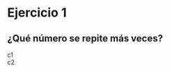 # Ejercicio 1

## ¿Qué número se repite más veces?

<div class="row">
    <div class="column" id="matrix_col">c1</div>
    <div class="column" id="answers_col">c2</div>
 </div>

<script>

let numbers;
let repetitions;
let max;

do {
    numbers = generateArray();
    repetitions = countRepetitions(numbers);;
    max = getMaxRepetitions(repetitions);
    var isTie = isATie(repetitions,max);
} while(isTie);

let numberAnswer = getNumberAnswer(repetitions, max);

let answers = generateRandomWrongAnswer(numberAnswer);

let text = generateMatrixText(numbers);
document.getElementById("matrix_col").innerHTML = text;

let answersText = generateAnswersText(answers,numberAnswer);
document.getElementById("answers_col").innerHTML = answersText;

function generateArray() {
    var numbers = Array.from(Array(6), () => new Array(6));
    let repetitions = Array(10).fill(0);
    for (let i = 0; i < 5; i++) {
        for (let j = 0; j < 6; j++) {
            let num =  Math.floor(Math.random() * 10);
            numbers[i][j]=num;
        }
    }
return numbers;
}

function countRepetitions(numbers) {
    let repetitions = Array(10).fill(0);
    for (let i = 0; i < 5; i++) {
        for (let j = 0; j < 6; j++) {
            let num = numbers[i][j];
            repetitions[num]+=1;
        }
    }
    return repetitions;
}
function getMaxRepetitions(repetitions) {
    return  Math.max.apply(null, repetitions);
}

function isATie(repetitions,max) {
    return repetitions.filter(x => x==max).length !== 1;
}

function getNumberAnswer(repetitions, max) {
    let numberAnswer = 0;
    for (let i = 0; i < 10; i++) {
        if(repetitions[i] == max) {
            numberAnswer = i;
        }
    }
    return numberAnswer;
}

function shuffle(array) {
  let currentIndex = array.length,  randomIndex;

  // While there remain elements to shuffle...
  while (currentIndex != 0) {

    // Pick a remaining element...
    randomIndex = Math.floor(Math.random() * currentIndex);
    currentIndex--;

    // And swap it with the current element.
    [array[currentIndex], array[randomIndex]] = [
      array[randomIndex], array[currentIndex]];
  }

  return array;
}

function generateRandomWrongAnswer(correctAnswer) {
    //Generate 3 more wrong answer
    var answers = [];
    answers[0] = correctAnswer;
    while(answers.length < 4){
        var r = Math.floor(Math.random() * 10) ;
        if(answers.indexOf(r) === -1) answers.push(r);
    }
    let shuffled = shuffle(answers);
    return shuffled;
}

function generateMatrixText(numbers) {
    let text = '';
    for (let i = 0; i < 5; i++) {
        for (let j = 0; j < 6  ; j++) {
            text+=numbers[i][j] + '  ';
        }
        text+='</br>'
    }
    return text;
}

function generateAnswersText(answers, correctAnswer) {
    let answersText = '<form>';
    answersText+=generateOption(answers[0], correctAnswer,'A');
    answersText+=generateOption(answers[1],correctAnswer,'B');
    answersText+=generateOption(answers[2],correctAnswer,'C');
    answersText+=generateOption(answers[3],correctAnswer,'D');

    answersText+='</form> ';
    return answersText;
}

function generateOption(value, correctAnswer, letter) {
    let option = '';
    if(value == correctAnswer) {
        option= '<input class="answer" name="question_answers1" type="radio" data-correct="1" />';
    } else {
        option= '<input class="answer" name="question_answers1" type="radio" data-correct="0" />';
    }
    option+= ' <span><label for="'+value+'">' + letter + ' ) ' +value+'</label></span><br> ';
    return option;
}

</script>